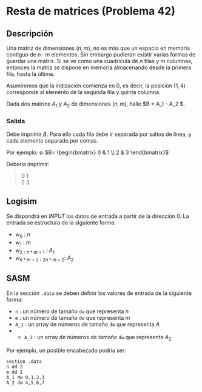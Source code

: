 # Resta de matrices (Problema 42)

## Descripción

Una matriz de dimensiones $(n,m)$, no es más que un espacio en memoria contiguo de $n \cdot m$ elementos. Sin embargo pudieran existir varias formas de guardar una matriz. Si se ve como una cuadrícula de $n$ filas y $m$ columnas, entonces la matriz se dispone en memoria almacenando desde la primera fila, hasta la última.

Asumiremos que la indización comienza en $0$, es decir, la posición $(1,4)$ corresponde al elemento de la segunda fila y quinta columna.

Dada dos matrice $A_1$ y $A_2$ de dimensiones $(n,m)$, halle $B = A_1 - A_2 $.

### Salida

Debe imprimir $B$. Para ello cada fila debe ir separada por saltos de línea, y cada elemento separado por comas.

Por ejemplo: si $B= \begin{bmatrix}
0 & 1 \\
2 & 3 
\end{bmatrix}$

Debería imprimir:

> 0 1  
> 2 3

## Logisim

Se dispondrá en *INPUT* los datos de entrada a partir de la dirección $0$. La entrada se estructura de la siguiente forma:

- $w_0$ : $n$
- $w_1$ : $m$
- $w_{2:n*m+1}$ : $A_1$
- $w_{n*m+2: 2n*m+2}$: $A_2$

## SASM

En la sección `.data` se deben definir los valores de entrada de la siguiente forma:

- `n` : un número de tamaño `dw` que representa $n$
- `m` : un número de tamaño `dw` que representa $m$
- `A_1` : un array de números de tamaño `dw` que representa $A$
- - `A_2` : un array de números de tamaño `dw` que representa $A_2$


Por ejemplo, un posible encabezado podría ser:

```
section .data
n dd 2
m dd 2
A_1 dw 0,1,2,3
A_2 dw 4,5,6,7
```